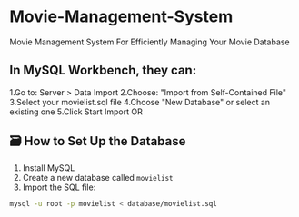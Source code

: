 # Movie-Management-System
Movie Management System For Efficiently Managing Your Movie Database

## In MySQL Workbench, they can:

1.Go to: Server > Data Import
2.Choose: "Import from Self-Contained File"
3.Select your movielist.sql file
4.Choose "New Database" or select an existing one
5.Click Start Import
         OR
## 🗃️ How to Set Up the Database

1. Install MySQL
2. Create a new database called `movielist`
3. Import the SQL file:

```bash
mysql -u root -p movielist < database/movielist.sql
